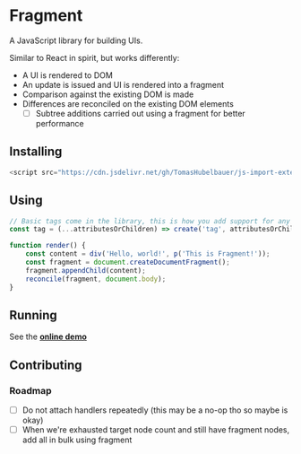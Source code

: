 # Fragment

A JavaScript library for building UIs.

Similar to React in spirit, but works differently:

- A UI is rendered to DOM
- An update is issued and UI is rendered into a fragment
- Comparison against the existing DOM is made
- Differences are reconciled on the existing DOM elements
  - [ ] Subtree additions carried out using a fragment for better performance

## Installing

```js
<script src="https://cdn.jsdelivr.net/gh/TomasHubelbauer/js-import-external/mod.js"></script>
```

## Using

```js
// Basic tags come in the library, this is how you add support for any tag
const tag = (...attributesOrChildren) => create('tag', attributesOrChildren);

function render() {
    const content = div('Hello, world!', p('This is Fragment!'));
    const fragment = document.createDocumentFragment();
    fragment.appendChild(content);
    reconcile(fragment, document.body);
}
```

## Running

See the [**online demo**](https://tomashubelbauer.github.io/fragment/)

## Contributing

### Roadmap

- [ ] Do not attach handlers repeatedly (this may be a no-op tho so maybe is okay)
- [ ] When we're exhausted target node count and still have fragment nodes, add all in bulk using fragment
